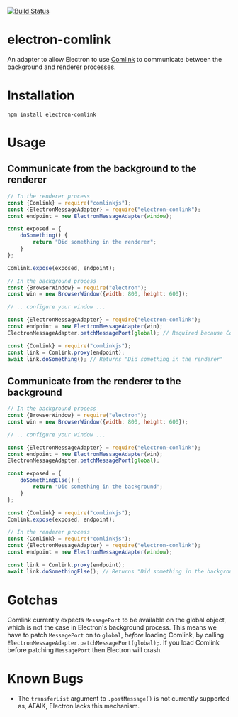 [![Build Status](https://travis-ci.org/mikehall314/electron-comlink.svg?branch=master)](https://travis-ci.org/mikehall314/electron-comlink)

# electron-comlink
An adapter to allow Electron to use [Comlink](https://github.com/GoogleChromeLabs/comlink) to communicate between the background and renderer processes.

# Installation
```npm install electron-comlink```

# Usage
## Communicate from the background to the renderer
```js
// In the renderer process
const {Comlink} = require("comlinkjs");
const {ElectronMessageAdapter} = require("electron-comlink");
const endpoint = new ElectronMessageAdapter(window);

const exposed = {
    doSomething() {
        return "Did something in the renderer";
    }
};

Comlink.expose(exposed, endpoint);
```
```js
// In the background process
const {BrowserWindow} = require("electron");
const win = new BrowserWindow({width: 800, height: 600});

// .. configure your window ...

const {ElectronMessageAdapter} = require("electron-comlink");
const endpoint = new ElectronMessageAdapter(win);
ElectronMessageAdapter.patchMessagePort(global); // Required because Comlink expects the MessagePort global to exist

const {Comlink} = require("comlinkjs");
const link = Comlink.proxy(endpoint);
await link.doSomething(); // Returns "Did something in the renderer"
```

## Communicate from the renderer to the background
```js
// In the background process
const {BrowserWindow} = require("electron");
const win = new BrowserWindow({width: 800, height: 600});

// .. configure your window ...

const {ElectronMessageAdapter} = require("electron-comlink");
const endpoint = new ElectronMessageAdapter(win);
ElectronMessageAdapter.patchMessagePort(global);

const exposed = {
    doSomethingElse() {
        return "Did something in the background";
    }
};

const {Comlink} = require("comlinkjs");
Comlink.expose(exposed, endpoint);
```
```js
// In the renderer process
const {Comlink} = require("comlinkjs");
const {ElectronMessageAdapter} = require("electron-comlink");
const endpoint = new ElectronMessageAdapter(window);

const link = Comlink.proxy(endpoint);
await link.doSomethingElse(); // Returns "Did something in the background"
```

# Gotchas
Comlink currently expects `MessagePort` to be available on the global object, which is not the case in Electron's
background process. This means we have to patch `MessagePort` on to `global`, *before* loading Comlink, by calling
`ElectronMessageAdapter.patchMessagePort(global);`. If you load Comlink before patching `MessagePort` then Electron
will crash.

# Known Bugs
* The `transferList` argument to `.postMessage()` is not currently supported as, AFAIK, Electron lacks this mechanism.
